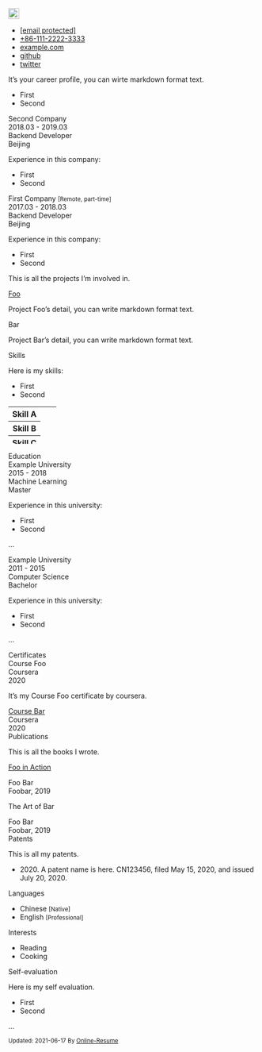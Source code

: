 
<img width="22" height="22" src="https://avatars.githubusercontent.com/u/70958192?v=4" alt="avatar">

<ul class="list-unstyled">
<li class="email"><i class="fas fa-envelope"></i>
<a href="/cdn-cgi/l/email-protection#dbb6be9bbea3bab6abb7bef5b8b4b6"><span class="__cf_email__" data-cfemail="28454d684d50494558444d064b4745">[email&#160;protected]</span></a>
</li>
<li class="phone"><i class="fas fa-phone"></i>
<a href="tel:+86-111-2222-3333">+86-111-2222-3333</a>
</li>
<li class="website"><i class="fas fa-globe"></i>
<a href="https://example.com" target="_blank">example.com</a>
</li>
<li class="github"><i class="fab fa-github"></i>
<a href="https://github.com/github" target="_blank">github</a>
</li>
<li class="twitter"><i class="fab fa-twitter"></i>
<a href="https://twitter.com/twitter" target="_blank">twitter</a>
</li>
</ul>

<p>It’s your career profile, you can wirte markdown format text.</p>
<ul>
<li>First</li>
<li>Second</li>
</ul>

<div class="company">
Second Company
</div>
<div class="time">2018.03 - 2019.03</div>
</div>
<div class="upper-row">
<div class="role">Backend Developer</div>
<div class="location"><i class="fas fa-map-marker-alt"></i> Beijing</div>
</div>
<div class="details">
<div class="markdown">
<p>Experience in this company:</p>
<ul>
<li>First</li>
<li>Second</li>
</ul>

<div class="company">
First Company
<small>[Remote, part-time]</small>
</div>
<div class="time">2017.03 - 2018.03</div>
</div>
<div class="upper-row">
<div class="role">Backend Developer</div>
<div class="location"><i class="fas fa-map-marker-alt"></i> Beijing</div>
</div>
<div class="details">
<div class="markdown">
<p>Experience in this company:</p>
<ul>
<li>First</li>
<li>Second</li>
</ul>

<p><p>This is all the projects I’m involved in.</p>
</p>
</div>
</div>
<div class="item">
<p class="project">
<a href="https://www.google.com" target="_blank">Foo</a>
</p>
<div class="details">
<div class="markdown">
<p>Project Foo’s detail, you can write markdown format text.</p>
</div>
</div>
</div>
<div class="item">
<p class="project">
Bar
</p>
<div class="details">
<div class="markdown">
<p>Project Bar’s detail, you can write markdown format text.</p>
</div>
</div>
</div>
</div>
</section>
<section class="skills">
<div class="section-title">
Skills
</div>
<div class="section-content">
<div class="details">
<div class="markdown">
<p>Here is my skills:</p>
<ul>
<li>First</li>
<li>Second</li>
</ul>

<table class="charts-css bar stacked show-labels data-spacing-5" style="height: calc(3 * 25px)">
<tbody>
<tr>
<th scope="row"> Skill A </th>
<td style="--size: calc( 90 / 100 ); --color: #1DA1F290;"></td>
<td style="--size: calc( ( 100 - 90 ) / 100 ); --color: #1DA1F240;"></td>
</tr>
<tr>
<th scope="row"> Skill B </th>
<td style="--size: calc( 80 / 100 ); --color: #1DA1F290;"></td>
<td style="--size: calc( ( 100 - 80 ) / 100 ); --color: #1DA1F240;"></td>
</tr>
<tr>
<th scope="row"> Skill C </th>
<td style="--size: calc( 70 / 100 ); --color: #1DA1F290;"></td>
<td style="--size: calc( ( 100 - 70 ) / 100 ); --color: #1DA1F240;"></td>
</tr>
</tbody>
</table>

<section class="educations">
<div class="section-title">
Education
</div>
<div class="section-content">
<div class="item">
<div class="upper-row">
<div class="university">Example University</div>
<div class="time">2015 - 2018</div>
</div>
<div class="upper-row">
<div class="major">Machine Learning</div>
<div class="degree"><i class="fas fa-graduation-cap"></i> Master</div>
</div>
<div class="details">
<div class="markdown">
<p>Experience in this university:</p>
<ul>
<li>First</li>
<li>Second</li>
</ul>
<p>…</p>
</div>
</div>
</div>
<div class="item">
<div class="upper-row">
<div class="university">Example University</div>
<div class="time">2011 - 2015</div>
</div>
<div class="upper-row">
<div class="major">Computer Science</div>
<div class="degree"><i class="fas fa-graduation-cap"></i> Bachelor</div>
</div>
<div class="details">
<div class="markdown">
 <p>Experience in this university:</p>
<ul>
<li>First</li>
<li>Second</li>
</ul>
<p>…</p>
</div>
</div>
</div>
</div>
</section>
<section class="certificates">
<div class="section-title">
Certificates
</div>
<div class="section-content">
<div class="row">
<div class="col-xl-4 col-lg-4 col-md-6 col-sm-12">
<div class="item">
<div class="upper-row">
<div class="certificate">Course Foo</div>
</div>
<div class="upper-row">
<div class="authority">Coursera</div>
<div class="time">2020</div>
</div>
<div class="details">
<div class="markdown">
<p>It’s my Course Foo certificate by coursera.</p>
</div>
</div>
</div>
</div>
<div class="col-xl-4 col-lg-4 col-md-6 col-sm-12">
<div class="item">
<div class="upper-row">
<div class="certificate"><a href="https://www.google.com">Course Bar</a></div>
</div>
<div class="upper-row">
<div class="authority">Coursera</div>
<div class="time">2020</div>
</div>
<div class="details">
<div class="markdown">
</div>
</div>
</div>
</div>
</div>
</div>
</section>
<section class="publications">
<div class="section-title">
Publications
</div>
<div class="section-content">
<div class="intro">
<div class="markdown">
<p>This is all the books I wrote.</p>
</div>
</div>
<div class="item">
<p class="title">
<a href="https://www.google.com" target="_blank">Foo in Action</a>
</p>
<div class="authors">Foo Bar</div>
<div class="conference">Foobar, 2019</div>
</div>
<div class="item">
<p class="title">
The Art of Bar
</p>
<div class="authors">Foo Bar</div>
<div class="conference">Foobar, 2019</div>
</div>
</div>
</section>
<section class="patents">
<div class="section-title">
Patents
</div>
<div class="section-content">
<div class="details">
<div class="markdown">
<p>This is all my patents.</p>
<ul>
<li>2020. A patent name is here. CN123456, filed May 15, 2020, and issued July 20, 2020.</li>
</ul>
</div>
</div>
</div>
</section>
<section class="languages">
<div class="section-title">
Languages
</div>
<div class="section-content">
<ul class="list-unstyled">
<li>
Chinese
<small>[Native]</small>
</li>
<li>
English
<small>[Professional]</small>
</li>
</ul>
</div>
</section>
<section class="interests">
<div class="section-title">
Interests
</div>
<div class="section-content">
<ul class="list-unstyled">
<li>Reading</li>
<li>Cooking</li>
</ul>
</div>
</section>
<section class="evaluation">
<div class="section-title">
Self-evaluation
</div>
<div class="section-content">
<div class="details">
<div class="markdown">
<p>Here is my self evaluation.</p>
<ul>
<li>First</li>
<li>Second</li>
</ul>
<p>…</p>
</div>
</div>
</div>
</section>
</div>
<footer class="footer">
<div class="text-center">
<small class="copyright">Updated: 2021-06-17
<span class="fa fa-heart"></span> By
<a href="https://github.com/tarrex/online-resume" target="_blank" ">Online-Resume</a>
</small>
</div>
</footer>
</body>
</html>
